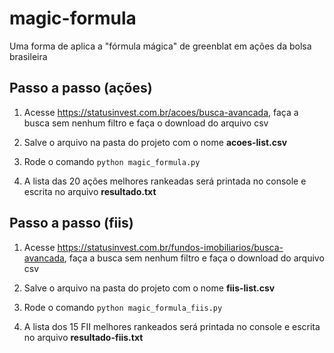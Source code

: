 # magic-formula
Uma forma de aplica a "fórmula mágica" de greenblat em ações da bolsa brasileira

## Passo a passo (ações)

1. Acesse https://statusinvest.com.br/acoes/busca-avancada, faça a busca sem nenhum filtro e faça o download do arquivo csv

2. Salve o arquivo na pasta do projeto com o nome **acoes-list.csv**

3. Rode o comando `python magic_formula.py`

4. A lista das 20 ações melhores rankeadas será printada no console e escrita no arquivo **resultado.txt**


## Passo a passo (fiis)

1. Acesse https://statusinvest.com.br/fundos-imobiliarios/busca-avancada, faça a busca sem nenhum filtro e faça o download do arquivo csv

2. Salve o arquivo na pasta do projeto com o nome **fiis-list.csv**

3. Rode o comando `python magic_formula_fiis.py`

4. A lista dos 15 FII melhores rankeados será printada no console e escrita no arquivo **resultado-fiis.txt**
